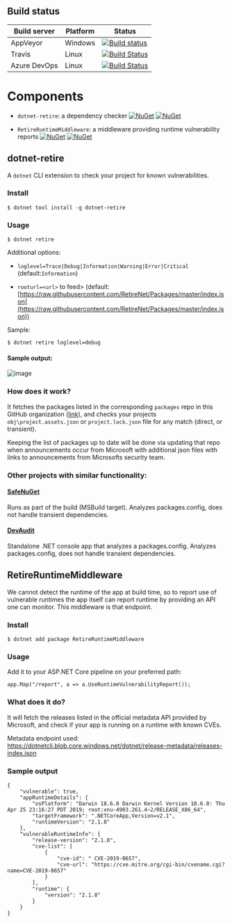 ## Build status

| Build server                | Platform     | Status                                                                                                                    |
|-----------------------------|--------------|---------------------------------------------------------------------------------------------------------------------------|
| AppVeyor                    | Windows      | [![Build status](https://ci.appveyor.com/api/projects/status/6y4yrtkhofgcswqt/branch/master?svg=true)](https://ci.appveyor.com/project/JohnKorsnes/dotnet-retire/branch/master)|
| Travis                      | Linux        | [![Build Status](https://travis-ci.org/RetireNet/dotnet-retire.svg?branch=master)](https://travis-ci.org/RetireNet/dotnet-retire)|
| Azure DevOps | Linux | [![Build Status](https://dev.azure.com/RetireNET/dotnet-retire/_apis/build/status/RetireNet.dotnet-retire?branchName=master)](https://dev.azure.com/RetireNET/dotnet-retire/_build/latest?definitionId=1)|



# Components

* `dotnet-retire`: a dependency checker [![NuGet](https://img.shields.io/nuget/v/dotnet-retire.svg)](https://www.nuget.org/packages/dotnet-retire/)
[![NuGet](https://img.shields.io/nuget/dt/dotnet-retire.svg)](https://www.nuget.org/packages/dotnet-retire/)

* `RetireRuntimeMiddleware`: a middleware providing runtime vulnerability reports [![NuGet](https://img.shields.io/nuget/v/RetireRuntimeMiddleware.svg)](https://www.nuget.org/packages/RetireRuntimeMiddleware/)
[![NuGet](https://img.shields.io/nuget/dt/RetireRuntimeMiddleware.svg)](https://www.nuget.org/packages/dotnet-retire/)



## dotnet-retire

A `dotnet` CLI extension to check your project for known vulnerabilities.


### Install
```
$ dotnet tool install -g dotnet-retire
```

### Usage
```
$ dotnet retire
```

Additional options:

  - `loglevel=Trace|Debug|Information|Warning|Error|Critical` (default:`Information`)

  - `rooturl=<url>` to feed> (default:[https://raw.githubusercontent.com/RetireNet/Packages/master/index.json](https://raw.githubusercontent.com/RetireNet/Packages/master/index.json))

Sample:

```
$ dotnet retire loglevel=debug
```

#### Sample output:
![image](https://user-images.githubusercontent.com/206726/26968418-3c4c6296-4d02-11e7-9cf9-754533c1a594.png)

### How does it work?
It fetches the packages listed in the corresponding `packages` repo in this GitHub organization ([link](https://github.com/RetireNet/Packages/blob/master/Content/1.json)), and checks your projects `obj\project.assets.json` or `project.lock.json`  file for any match (direct, or transient).

Keeping the list of packages up to date will be done via updating that repo when announcements occur from Microsoft with additional json files with links to announcements from Microsofts security team.

### Other projects with similar functionality:
#### [SafeNuGet](https://github.com/owasp/safenuget)
Runs as part of the build (MSBuild target). Analyzes packages.config, does not handle transient dependencies.
#### [DevAudit](https://github.com/OSSIndex/DevAudit)
Standalone .NET console app that analyzes a packages.config. Analyzes packages.config, does not handle transient dependencies.


## RetireRuntimeMiddleware
We cannot detect the runtime of the app at build time, so to report use of vulnerable runtimes the app itself can report runtime by providing an API one can monitor. This middleware is that endpoint.

### Install
```
$ dotnet add package RetireRuntimeMiddleware
```

### Usage

Add it to your ASP.NET Core pipeline on your preferred path:

```
app.Map("/report", a => a.UseRuntimeVulnerabilityReport());
```

### What does it do?
It will fetch the releases listed in the official metadata API provided by Microsoft, and check if your app is running on a runtime with known CVEs.

Metadata endpoint used: https://dotnetcli.blob.core.windows.net/dotnet/release-metadata/releases-index.json


### Sample output
```
{
    "vulnerable": true,
    "appRuntimeDetails": {
        "osPlatform": "Darwin 18.6.0 Darwin Kernel Version 18.6.0: Thu Apr 25 23:16:27 PDT 2019; root:xnu-4903.261.4~2/RELEASE_X86_64",
        "targetFramework": ".NETCoreApp,Version=v2.1",
        "runtimeVersion": "2.1.8"
    },
    "vulnerableRuntimeInfo": {
        "release-version": "2.1.8",
        "cve-list": [
            {
                "cve-id": " CVE-2019-0657",
                "cve-url": "https://cve.mitre.org/cgi-bin/cvename.cgi?name=CVE-2019-0657"
            }
        ],
        "runtime": {
            "version": "2.1.8"
        }
    }
}
```
